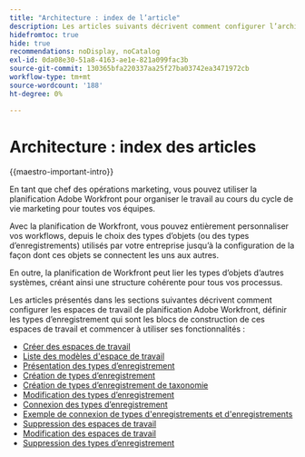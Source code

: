 ```yaml
---
title: "Architecture : index de l’article"
description: Les articles suivants décrivent comment configurer l’architecture de la planification Adobe Workfront. Dans le cadre de cette configuration, vous découvrez comment créer des espaces de travail, des types d’enregistrement et des champs personnalisés pour mapper les workflows que vous souhaitez gérer dans la planification Workfront.
hidefromtoc: true
hide: true
recommendations: noDisplay, noCatalog
exl-id: 0da08e30-51a8-4163-ae1e-821a099fac3b
source-git-commit: 130365bfa220337aa25f27ba03742ea3471972cb
workflow-type: tm+mt
source-wordcount: '188'
ht-degree: 0%

---
```


<!--
---
title: "Architecture: article index"
description: The following articles describe how you can configure the architecture of Adobe Workfront planning. As part of this configuration, you learn how you create workspaces, record types, and custom fields to map out the workflows you want to manage in Workfront planning. 
hidefromtoc: yes
author: Alina
feature: Work Management
role: User, Admin
hide: yes
---
-->

<!--update the metadata with real information when making this avilable in TOC and in the left nav-->

# Architecture : index des articles

{{maestro-important-intro}}

En tant que chef des opérations marketing, vous pouvez utiliser la planification Adobe Workfront pour organiser le travail au cours du cycle de vie marketing pour toutes vos équipes.

Avec la planification de Workfront, vous pouvez entièrement personnaliser vos workflows, depuis le choix des types d’objets (ou des types d’enregistrements) utilisés par votre entreprise jusqu’à la configuration de la façon dont ces objets se connectent les uns aux autres.

En outre, la planification de Workfront peut lier les types d’objets d’autres systèmes, créant ainsi une structure cohérente pour tous vos processus.

Les articles présentés dans les sections suivantes décrivent comment configurer les espaces de travail de planification Adobe Workfront, définir les types d’enregistrement qui sont les blocs de construction de ces espaces de travail et commencer à utiliser ses fonctionnalités :

* [Créer des espaces de travail](../architecture/create-workspaces.md)
* [Liste des modèles d&#39;espace de travail](../architecture/workspace-templates.md)
* [Présentation des types d’enregistrement](../architecture/overview-of-record-types-and-taxonomies.md)
* [Création de types d’enregistrement](../architecture/create-record-types.md)
* [Création de types d’enregistrement de taxonomie](../architecture/create-a-taxonomy.md)
* [Modification des types d’enregistrement](../architecture/edit-record-types.md)
* [Connexion des types d’enregistrement](../architecture/connect-record-types.md)
* [Exemple de connexion de types d&#39;enregistrements et d&#39;enregistrements](../architecture/example-connect-record-types-and-records.md)
* [Suppression des espaces de travail](../architecture/delete-workspaces.md)
* [Modification des espaces de travail](/help/quicksilver/maestro/architecture/edit-workspaces.md)
* [Suppression des types d’enregistrement](../architecture/delete-record-types.md)

